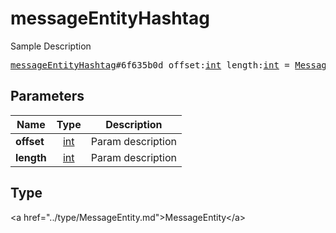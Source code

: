 # messageEntityHashtag

Sample Description

<pre>
<a href="../constructor/messageEntityHashtag.md">messageEntityHashtag</a>#6f635b0d offset:<a href="../type/int.md">int</a> length:<a href="../type/int.md">int</a> = <a href="../type/MessageEntity.md">MessageEntity</a>;
</pre>

## Parameters

| Name | Type | Description |
|------|:----:|-------------|
| **offset** | <a href="../type/int.md">int</a> | Param description |
| **length** | <a href="../type/int.md">int</a> | Param description |

## Type

&lt;a href=&#34;../type/MessageEntity.md&#34;&gt;MessageEntity&lt;/a&gt;
